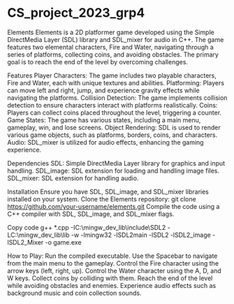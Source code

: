 # CS_project_2023_grp4


Elements
Elements is a 2D platformer game developed using the Simple DirectMedia Layer (SDL) library and SDL_mixer for audio in C++. The game features two elemental characters, Fire and Water, navigating through a series of platforms, collecting coins, and avoiding obstacles. The primary goal is to reach the end of the level by overcoming challenges.

Features
Player Characters: The game includes two playable characters, Fire and Water, each with unique textures and abilities.
Platforming: Players can move left and right, jump, and experience gravity effects while navigating the platforms.
Collision Detection: The game implements collision detection to ensure characters interact with platforms realistically.
Coins: Players can collect coins placed throughout the level, triggering a counter.
Game States: The game has various states, including a main menu, gameplay, win, and lose screens.
Object Rendering: SDL is used to render various game objects, such as platforms, borders, coins, and characters.
Audio: SDL_mixer is utilized for audio effects, enhancing the gaming experience.

Dependencies
SDL: Simple DirectMedia Layer library for graphics and input handling.
SDL_image: SDL extension for loading and handling image files.
SDL_mixer: SDL extension for handling audio.

Installation
Ensure you have SDL, SDL_image, and SDL_mixer libraries installed on your system.
Clone the Elements repository: git clone https://github.com/your-username/elements.git
Compile the code using a C++ compiler with SDL, SDL_image, and SDL_mixer flags. 

Copy code
g++ *.cpp -IC:\mingw_dev_lib\include\SDL2 -LC:\mingw_dev_lib\lib -w -lmingw32 -lSDL2main -lSDL2 -lSDL2_image -lSDL2_Mixer -o game.exe


How to Play:
Run the compiled executable.
Use the Spacebar to navigate from the main menu to the gameplay.
Control the Fire character using the arrow keys (left, right, up).
Control the Water character using the A, D, and W keys.
Collect coins by colliding with them.
Reach the end of the level while avoiding obstacles and enemies.
Experience audio effects such as background music and coin collection sounds.
